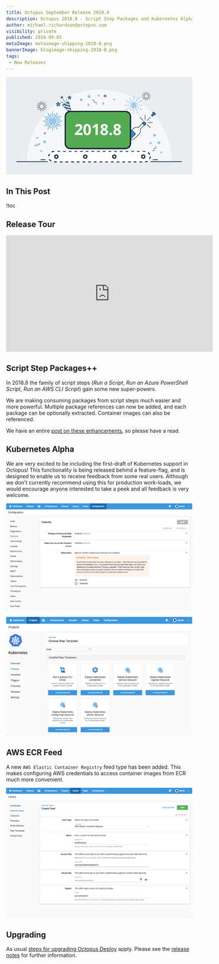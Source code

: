 ```yaml
---
title: Octopus September Release 2018.8
description: Octopus 2018.8 - Script Step Packages and Kubernetes Alpha 
author: michael.richardson@octopus.com
visibility: private
published: 2018-09-03
metaImage: metaimage-shipping-2018-8.png
bannerImage: blogimage-shipping-2018-8.png
tags:
 - New Releases
---
```


![Octopus Deploy 2018.8 release banner](blogimage-shipping-2018-8.png)

## In This Post

!toc

## Release Tour

<iframe width="560" height="315" src="https://www.youtube.com/embed/luv-qSbla_k" frameborder="0" allowfullscreen></iframe>

## Script Step Packages++

In 2018.8 the family of script steps (_Run a Script_, _Run an Azure PowerShell Script_, _Run an AWS CLI Script_) gain some new super-powers.   

We are making consuming packages from script steps much easier and more powerful.  Multiple package references can now be added, and each package can be optionally extracted.  Container images can also be referenced.  

We have an entire [post on these enhancements](https://octopus.com/blog/script-step-packages), so please have a read.

## Kubernetes Alpha

We are very excited to be including the first-draft of Kubernetes support in Octopus!  This functionality is being released behind a feature-flag, and is designed to enable us to receive feedback from some real users. Although we don't currently recommend using this for production work-loads, we would encourage anyone interested to take a peek and all feedback is very welcome. 

![Kubernetes Feature Flag](k8s-feature-flag.png "width=500")

![Kubernetes Step](kubernetes-steps.png "width=500")

## AWS ECR Feed

A new `AWS Elastic Container Registry` feed type has been added. This makes configuring AWS credentials to access container images from ECR much more convenient. 

![ECR Feed](ecr-feed.png "width=500")

## Upgrading

As usual [steps for upgrading Octopus Deploy](https://octopus.com/docs/administration/upgrading) apply. Please see the [release notes](https://octopus.com/downloads/compare?to=2018.8.0) for further information.